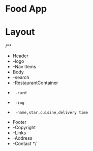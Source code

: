 # Food App


# Layout
/**
 * Header
 *  -logo
 *  -Nav Items
 * Body
 *  -search
 *  -RestaurantContainer
 *      -card
 *      -img
 *      -name,star,cuisine,delivery time
 * Footer
 *  -Copyright
 *  -Links
 *  -Address
 *  -Contact
 */